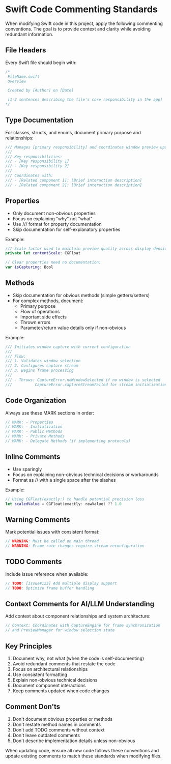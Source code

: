 # Swift Code Commenting Standards

When modifying Swift code in this project, apply the following commenting conventions. The goal is to provide context and clarity while avoiding redundant information.

## File Headers
Every Swift file should begin with:
```swift
/*
 FileName.swift
 Overview

 Created by [Author] on [Date]

 [1-2 sentences describing the file's core responsibility in the app]
*/
```

## Type Documentation
For classes, structs, and enums, document primary purpose and relationships:
```swift
/// Manages [primary responsibility] and coordinates window preview updates
///
/// Key responsibilities:
/// - [Key responsibility 1]
/// - [Key responsibility 2]
///
/// Coordinates with:
/// - [Related component 1]: [Brief interaction description]
/// - [Related component 2]: [Brief interaction description]
```

## Properties
- Only document non-obvious properties
- Focus on explaining "why" not "what"
- Use /// format for property documentation
- Skip documentation for self-explanatory properties

Example:
```swift
/// Scale factor used to maintain preview quality across display densities
private let contentScale: CGFloat

// Clear properties need no documentation:
var isCapturing: Bool
```

## Methods
- Skip documentation for obvious methods (simple getters/setters)
- For complex methods, document:
  - Primary purpose
  - Flow of operations
  - Important side effects
  - Thrown errors
  - Parameter/return value details only if non-obvious

Example:
```swift
/// Initiates window capture with current configuration
///
/// Flow:
/// 1. Validates window selection
/// 2. Configures capture stream
/// 3. Begins frame processing
///
/// - Throws: CaptureError.noWindowSelected if no window is selected
///          CaptureError.captureStreamFailed for stream initialization failures
```

## Code Organization
Always use these MARK sections in order:
```swift
// MARK: - Properties
// MARK: - Initialization
// MARK: - Public Methods
// MARK: - Private Methods
// MARK: - Delegate Methods (if implementing protocols)
```

## Inline Comments
- Use sparingly
- Focus on explaining non-obvious technical decisions or workarounds
- Format as // with a single space after the slashes

Example:
```swift
// Using CGFloat(exactly:) to handle potential precision loss
let scaledValue = CGFloat(exactly: rawValue) ?? 1.0
```

## Warning Comments
Mark potential issues with consistent format:
```swift
// WARNING: Must be called on main thread
// WARNING: Frame rate changes require stream reconfiguration
```

## TODO Comments
Include issue reference when available:
```swift
// TODO: [Issue#123] Add multiple display support
// TODO: Optimize frame buffer handling
```

## Context Comments for AI/LLM Understanding
Add context about component relationships and system architecture:
```swift
// Context: Coordinates with CaptureEngine for frame synchronization
// and PreviewManager for window selection state
```

## Key Principles
1. Document why, not what (when the code is self-documenting)
2. Avoid redundant comments that restate the code
3. Focus on architectural relationships
4. Use consistent formatting
5. Explain non-obvious technical decisions
6. Document component interactions
7. Keep comments updated when code changes

## Comment Don'ts
1. Don't document obvious properties or methods
2. Don't restate method names in comments
3. Don't add TODO comments without context
4. Don't leave outdated comments
5. Don't describe implementation details unless non-obvious

When updating code, ensure all new code follows these conventions and update existing comments to match these standards when modifying files.